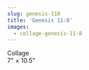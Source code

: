 ```yaml
---
slug: genesis-118
title: 'Genesis 11:8'
images:
  - collage-genesis-11-8
---
```

Collage  
7" × 10.5"